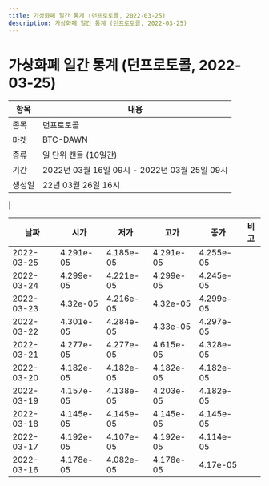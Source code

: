 ```yaml
---
title: 가상화폐 일간 통계 (던프로토콜, 2022-03-25)
description: 가상화폐 일간 통계 (던프로토콜, 2022-03-25)
---
```


가상화폐 일간 통계 (던프로토콜, 2022-03-25)
===

|항목|내용|
|--|--|
|종목|던프로토콜|
|마켓|BTC-DAWN|
|종류|일 단위 캔들 (10일간)|
|기간|2022년 03월 16일 09시 - 2022년 03월 25일 09시|
|생성일|22년 03월 26일 16시|
|

|날짜|시가|저가|고가|종가|비고|
|--|--|--|--|--|--|
|2022-03-25|4.291e-05|4.185e-05|4.291e-05|4.255e-05|    |
|2022-03-24|4.299e-05|4.221e-05|4.299e-05|4.245e-05|    |
|2022-03-23|4.32e-05|4.216e-05|4.32e-05|4.299e-05|    |
|2022-03-22|4.301e-05|4.284e-05|4.33e-05|4.297e-05|    |
|2022-03-21|4.277e-05|4.277e-05|4.615e-05|4.328e-05|    |
|2022-03-20|4.182e-05|4.182e-05|4.182e-05|4.182e-05|    |
|2022-03-19|4.157e-05|4.138e-05|4.203e-05|4.182e-05|    |
|2022-03-18|4.145e-05|4.145e-05|4.145e-05|4.145e-05|    |
|2022-03-17|4.192e-05|4.107e-05|4.192e-05|4.114e-05|    |
|2022-03-16|4.178e-05|4.082e-05|4.178e-05|4.17e-05|    |
